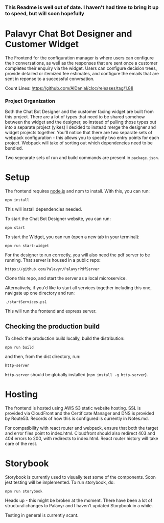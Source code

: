 ### This Readme is well out of date. I haven't had time to bring it up to speed, but will soon hopefully

# Palavyr Chat Bot Designer and Customer Widget

The Frontend for the configuration manager is where users can configure their conversations, as well as the responses that are sent once a customer completes their enquiry via the widget. Users can configure decision trees, provide detailed or itemized fee estimates, and configure the emails that are sent in reponse to a successful convrsation.

Count Lines: https://github.com/AlDanial/cloc/releases/tag/1.88


### Project Organization

Both the Chat Bot Designer and the customer facing widget are built from this project. There are a lot of types that need to be shared somehow between the widget and the designer, so instead of pulling those types out into a separate project (yikes) I decided to instead merge the designer and widget projects together. You'll notice that there are two separate sets of webpack configuration - this allows you to specify two entry points for each project. Webpack will take of sorting out which dependencies need to be bundled.

Two sepearate sets of run and build commands are present in `package.json`.

# Setup

The frontend requires [node.js](https://nodejs.org/en/) and npm to install. With this, you can run:

    npm install

This will install dependencies needed.


To start the Chat Bot Designer website, you can run:

    npm start

To start the Widget, you can run (open a new tab in your terminal):

    npm run start-widget

For the designer to run correctly, you will also need the pdf server to be running. That server is housed in a public repo:

    https://github.com/Palavyr/PalavyrPdfServer

Clone this repo, and start the server as a local microservice.


Alternatively, if you'd like to start all services together including this one, navigate up one directory and run:

    ./startServices.ps1

This will run the frontend and express server.



## Checking the production build

To check the production build locally, build the distribution:

    npm run build

and then, from the dist directory, run:

    http-server

`http-server` should be globally installed (`npm install -g http-server`).

# Hosting

The frontend is hosted using AWS S3 static website hosting. SSL is provided via CloudFront and the Certificate Manager and DNS is provided by Route53. Records of how this is configured is currently in Notes.md.

For compatibility with react router and webpack, ensure that both the target and error files point to index.html. Cloudfront should also redirect 403 and 404 errors to 200, with redirects to index.html. React router history will take care of the rest.

# Storybook

Storybook is currently used to visually test some of the components. Soon jest testing will be implemented. To run storybook, do:

    npm run storybook

Heads up - this might be broken at the moment. There have been a lot of structural changes to Palavyr and I  haven't updated Storybook in a while.

Testing in general is currently scant.
